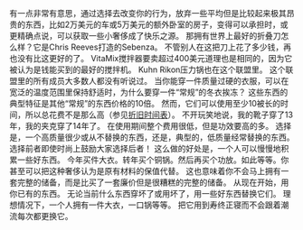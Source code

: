 有一点非常有意思，通过选择去改变你的行为，放弃一些平均但是比较起来极其昂贵的东西，比如2万美元的车或5万美元的额外卧室的房子，变得可以承担时，或更精确点说，可以获取一些小奢侈成了快乐之源。
那拥有世界上最好的折叠刀怎么样？它是Chris Reeves打造的Sebenza。
不管别人在这把刀上花了多少钱，再也没有比这更好的了。
VitaMix搅拌器要卖超过400美元道理也是相同的，因为它被认为是钱能买到的最好的搅拌机。
Kuhn Rikon压力锅也在这个联盟里。
这个联盟里的所有成员大多数人都没有听说过。
当你能穿一件质量过硬的衣服，可以在宽泛的温度范围里保持舒适时，为什么要穿一件“常规”的冬衣挨冻？
这些东西的典型特征是其他“常规”的东西价格的10倍。
然而，它们可以使用至少10被长的时间，所以总花费不是那么高（参见[折旧时间表]()）。
不开玩笑地说，我的靴子穿了13年，我的夹克穿了14年了。
在使用期间整个费用很低，但是功效要高的多。
选择是，一个高质量很少或从不替换的东西，还是，典型的，低质量经常替换的东西。
选择前者即使时尚上鼓励大家选择后者！
这么做的好处是，一个人可以慢慢地积累一些好东西。
今年买件大衣。转年买个铜锅。然后再买个功放。如此等等。你甚至可以把这种奢侈认为是原有材料的保值代替。
这也意味着你不会马上拥有一套完整的储备，而是比买了一套廉价但是很糟糕的完整的储备。
从现在开始，用你已有的东西。
无论当前什么东西穿坏了或用坏了，用一些好东西替换它们。
理想情况下，一个人拥有一件大衣，一口锅等等。
把它用到寿终正寝而不会跟着潮流每次都更换它。

